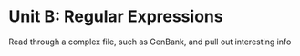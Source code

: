 Unit B: Regular Expressions
===========================

Read through a complex file, such as GenBank, and pull out interesting info
